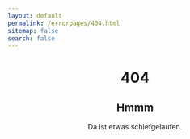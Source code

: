 ```yaml
---
layout: default
permalink: /errorpages/404.html
sitemap: false
search: false
---
```


<style>
  .td-content {
    color: {{site.color}};
    vertical-align:center;
    max-width: 100%;
    width: 100%;
    position: absolute;
    top: min(10rem, 50%);
  }
  h1, h2, h3, p {
    text-align: center;
  }
  i {    
    font-size: 15rem;
    font-weight: 400;
    font-family: "font awesome 5 free", open sans, -apple-system, BlinkMacSystemFont, segoe ui, Roboto, "helvetica neue", Arial, sans-serif, "apple color emoji", "segoe ui emoji", "segoe ui symbol";
  }
  .td-content > h1 {
    font-size: 4rem;
    margin-bottom: 3rem;
  }
</style>

<i class="far fa-frown"></i>

# 404

## Hmmm

Da ist etwas schiefgelaufen.
